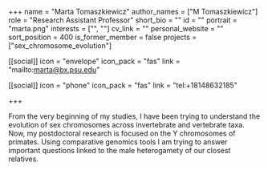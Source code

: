 +++
name = "Marta Tomaszkiewicz"
author_names = ["M Tomaszkiewicz"]
role = "Research Assistant Professor"
short_bio = ""
id = ""
portrait = "marta.png"
interests = ["", ""]
cv_link = ""
personal_website = ""
sort_position = 400
is_former_member = false
projects = ["sex_chromosome_evolution"]

[[social]]
    icon = "envelope"
    icon_pack = "fas"
    link = "mailto:marta@bx.psu.edu"

[[social]]
    icon = "phone"
    icon_pack = "fas"
    link = "tel:+18148632185"


+++

From the very beginning of my studies, I have been trying to
understand the evolution of sex chromosomes across invertebrate and
vertebrate taxa.  Now, my postdoctoral research is focused on the
Y chromosomes of primates.  Using comparative genomics tools I am
trying to answer important questions linked to the male heterogamety
of our closest relatives.
